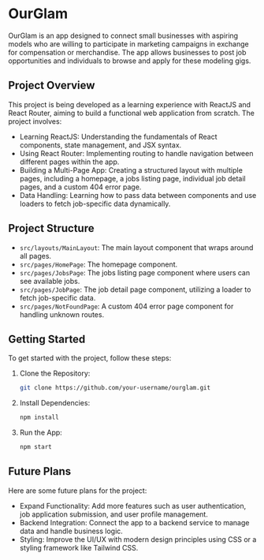 # OurGlam

OurGlam is an app designed to connect small businesses with aspiring models who are willing to participate in marketing campaigns in exchange for compensation or merchandise. The app allows businesses to post job opportunities and individuals to browse and apply for these modeling gigs.

## Project Overview

This project is being developed as a learning experience with ReactJS and React Router, aiming to build a functional web application from scratch. The project involves:

- Learning ReactJS: Understanding the fundamentals of React components, state management, and JSX syntax.
- Using React Router: Implementing routing to handle navigation between different pages within the app.
- Building a Multi-Page App: Creating a structured layout with multiple pages, including a homepage, a jobs listing page, individual job detail pages, and a custom 404 error page.
- Data Handling: Learning how to pass data between components and use loaders to fetch job-specific data dynamically.

## Project Structure

- `src/layouts/MainLayout`: The main layout component that wraps around all pages.
- `src/pages/HomePage`: The homepage component.
- `src/pages/JobsPage`: The jobs listing page component where users can see available jobs.
- `src/pages/JobPage`: The job detail page component, utilizing a loader to fetch job-specific data.
- `src/pages/NotFoundPage`: A custom 404 error page component for handling unknown routes.

## Getting Started

To get started with the project, follow these steps:

1. Clone the Repository:
    ```Bash
    git clone https://github.com/your-username/ourglam.git
    ```

2. Install Dependencies:
    ```Bash
    npm install
    ```

3. Run the App:
    ```Bash
    npm start
    ```

## Future Plans

Here are some future plans for the project:

- Expand Functionality: Add more features such as user authentication, job application submission, and user profile management.
- Backend Integration: Connect the app to a backend service to manage data and handle business logic.
- Styling: Improve the UI/UX with modern design principles using CSS or a styling framework like Tailwind CSS.